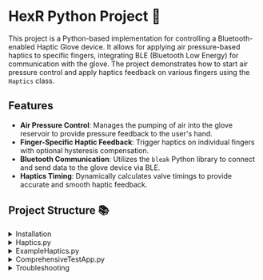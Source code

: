 # HexR Python Project 🐍

This project is a Python-based implementation for controlling a Bluetooth-enabled Haptic Glove device. It allows for applying air pressure-based haptics to specific fingers, integrating BLE (Bluetooth Low Energy) for communication with the glove. The project demonstrates how to start air pressure control and apply haptics feedback on various fingers using the `Haptics` class.

## Features

- **Air Pressure Control**: Manages the pumping of air into the glove reservoir to provide pressure feedback to the user's hand.
- **Finger-Specific Haptic Feedback**: Trigger haptics on individual fingers with optional hysteresis compensation.
- **Bluetooth Communication**: Utilizes the `bleak` Python library to connect and send data to the glove device via BLE.
- **Haptics Timing**: Dynamically calculates valve timings to provide accurate and smooth haptic feedback.

## Project Structure 📚

<details>
 <summary>Installation</summary>  
  
## Installation

To run this project, you'll need to clone the repository and install the necessary dependencies.

1. **Clone the Repository**:
   ```
   git clone https://github.com/your-username/HaptGlovePython.git
   cd HaptGlovePython
   ```
2. **Install the requirements**:
    ```
    pip install requriements.txt
3. **Update BLE device Information**:
    ```
    # Use the AddressDiscovery.py file to recover your device's address and then input them into ExampleHaptics.py
   deviceAddress = ""  # Replace with your BLE device's address
    characteristicUUID = "0000ff01-0000-1000-8000-00805f9b34fb"  # Our device's characteristics UUID
</details>
<details>
 <summary> Haptics.py </summary>  

## `Haptics.py` script 
#### The `Haptics.py` script contains the core logic for interacting with the glove, including applying haptics/vibrations, and calculating valve timings for air pressure control.
| Function                  | Description                                 | Input                                                                                                                  |
|--------------------------|---------------------------------------------|------------------------------------------------------------------------------------------------------------------------|
| `hexr_pressure`          | Apply pressure to a single finger           | - `finger`: Use the `haptics.Finger` enum to select the finger<br>- `state`: `true` to apply, `false` to release<br>- `intensity`: 0.1 = lightest, 1 = strongest<br>- `speed`: 0.1 = slowest, 1 = fastest |
| `hexr_pressure_multiple` | Apply pressure to multiple fingers          | Same as `hexr_pressure`, but accepts **arrays** for batch processing.                                                 |
| `hexr_vibrations`        | Apply vibration to a single finger          | - `finger`: Use the `haptics.Finger` enum to select the finger<br>- `state`: `true` to apply, `false` to stop<br>- `frequency`: 0.1 = slowest, 2 = fastest<br>- `intensity`: 0.1 = weakest, 1 = strongest<br>- `peakRatio`: 0.2 = smoothest, 0.8 = sharpest<br>- `speed`: 0.1 = slowest, 1 = fastest |
| `hexr_vibrations_multiple` | Apply vibrations to multiple fingers      | Same as `hexr_vibrations`, but accepts **arrays** for batch processing.                                               |


</details>

<details>
 <summary> ExampleHaptics.py </summary>  

## **`ExampleHaptics.py`** script
#### A sample Python script demonstrating how to establish a BLE connection, control air pressure, and apply haptics to a all finger and removing haptics after 5 sec.

To use this project, run the `ExampleHaptics.py` script, which will connect to the HaptGlove device, start air pressure control, and apply haptics feedback to the Index finger.

#### Steps to Run:

1. **Run the Example Script**:


2. **Explanation of the ExampleHaptics.py**:

    The example demonstrates the following steps:

   - **Connecting to the BLE Device**:
     Using the `bleak` library, we establish a connection with the BLE-enabled glove using its Bluetooth address.
     Bluetooth address need to be updated correctly using the above instructions.

   - **On_Characteristic Changed**:
     Establish the data retrieval from characteristic changed from the device.

   - **Applying Haptics**:
     The haptics feedback is applied to the all finger using the `hexr_pressure_multiple()` method.
     The `hexr_pressure_multiple` method takes in 4 parameters
     - fingers = [Haptics.Finger.Thumb, Haptics.Finger.Index, Haptics.Finger.Middle,Haptics.Finger.Ring, Haptics.Finger.Pinky, Haptics.Finger.Palm]
     - states = [True, True, True, True, True, True] : True for trigger haptics , False to not trigger haptics
     - intensities = [1, 1, 1, 1, 1, 1] # 0.1 lowest Intensities and 1 is the Max Intensities
     - speeds = [1, 1, 1, 1, 1, 1] # 0.1 lowest Speed and 1 is the Max Speed

   - **Haptics Parameters**:
     - `clutch_state`: The state of the clutch for the specified finger (in this case, "Index").
     - `target_pressure`: Defines the level of air pressure to apply to the glove.
     - `compensate_hysteresis`: A boolean value that defines whether to compensate for mechanical hysteresis in the air pressure.

   - **Writing Data to the BLE Characteristic**:
     The script sends data to the glove’s BLE characteristic to trigger haptics on the specified finger. This is done using `write_gatt_char()` to send the haptics data.
</details>

</details>

<details>
 <summary> ComprehensiveTestApp.py </summary>  
 
## **`ComprehensiveTestApp.py`** script
#### An interactive Python Script to demonstrate auto BLE connection and allow users to apply custom haptics and custom vibrations to test the glove functions.

#### Run the **`ComprehensiveTestApp.py`** script and follow the console instruction to interact with the programme.
</details>

<details>
 <summary> Troubleshooting</summary>  
 
### Troubleshooting

- Ensure that the device's BLE address and characteristic UUID are correct.
  - If you encounter connectivity issues, check if Bluetooth permissions are enabled on your system.
  - Verify that the BLE device is powered on and within range of the computer running the script.
</details>
